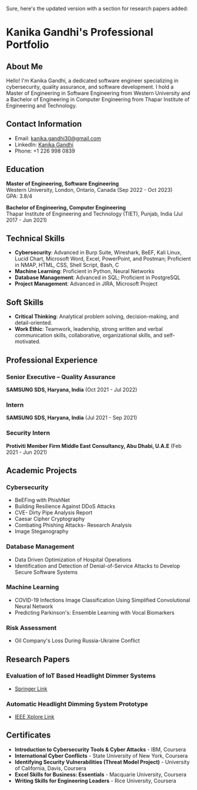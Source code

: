 Sure, here's the updated version with a section for research papers added:


# Kanika Gandhi's Professional Portfolio

## About Me
Hello! I'm Kanika Gandhi, a dedicated software engineer specializing in cybersecurity, quality assurance, and software development. I hold a Master of Engineering in Software Engineering from Western University and a Bachelor of Engineering in Computer Engineering from Thapar Institute of Engineering and Technology.

## Contact Information
- Email: [kanika.gandhi30@gmail.com](mailto:kanika.gandhi30@gmail.com)
- LinkedIn: [Kanika Gandhi](https://www.linkedin.com/in/kanika-gandhi-82669a1b4)
- Phone: +1 226 998 0839

## Education
**Master of Engineering, Software Engineering**  
Western University, London, Ontario, Canada (Sep 2022 - Oct 2023)  
GPA: 3.8/4

**Bachelor of Engineering, Computer Engineering**  
Thapar Institute of Engineering and Technology (TIET), Punjab, India (Jul 2017 - Jun 2021)

## Technical Skills
- **Cybersecurity**: Advanced in Burp Suite, Wireshark, BeEF, Kali Linux, Lucid Chart, Microsoft Word, Excel, PowerPoint, and Postman; Proficient in NMAP, HTML, CSS, Shell Script, Bash, C
- **Machine Learning**: Proficient in Python, Neural Networks
- **Database Management**: Advanced in SQL; Proficient in PostgreSQL
- **Project Management**: Advanced in JIRA, Microsoft Project

## Soft Skills
- **Critical Thinking**: Analytical problem solving, decision-making, and detail-oriented.
- **Work Ethic**: Teamwork, leadership, strong written and verbal communication skills, collaborative, organizational skills, and self-motivated.

## Professional Experience
### Senior Executive – Quality Assurance
**SAMSUNG SDS, Haryana, India** (Oct 2021 - Jul 2022)

### Intern
**SAMSUNG SDS, Haryana, India** (Jul 2021 - Sep 2021)

### Security Intern
**Protiviti Member Firm Middle East Consultancy, Abu Dhabi, U.A.E** (Feb 2021 - Jun 2021)

## Academic Projects

### Cybersecurity
- BeEFing with PhishNet
- Building Resilience Against DDoS Attacks
- CVE- Dirty Pipe Analysis Report
- Caesar Cipher Cryptography
- Combating Phishing Attacks- Research Analysis
- Image Steganography

### Database Management
- Data Driven Optimization of Hospital Operations
- Identification and Detection of Denial-of-Service Attacks to Develop Secure Software Systems

### Machine Learning
- COVID-19 Infections Image Classification Using Simplified Convolutional Neural Network
- Predicting Parkinson's: Ensemble Learning with Vocal Biomarkers

### Risk Assessment
- Oil Company's Loss During Russia-Ukraine Conflict

## Research Papers
### Evaluation of IoT Based Headlight Dimmer Systems
- [Springer Link](https://link.springer.com/chapter/10.1007/978-981-16-2164-2_4)

### Automatic Headlight Dimming System Prototype
- [IEEE Xplore Link](https://ieeexplore.ieee.org/abstract/document/9459271/citations?tabFilter=papers#citations)

## Certificates
- **Introduction to Cybersecurity Tools & Cyber Attacks** - IBM, Coursera
- **International Cyber Conflicts** - State University of New York, Coursera
- **Identifying Security Vulnerabilities (Threat Model Project)** - University of California, Davis, Coursera
- **Excel Skills for Business: Essentials** - Macquarie University, Coursera
- **Writing Skills for Engineering Leaders** - Rice University, Coursera
